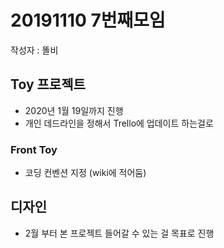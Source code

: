 # 20191110 7번째모임

작성자 : 똘비 

## Toy 프로젝트 
- 2020년 1월 19일까지 진행
- 개인 데드라인을 정해서 Trello에 업데이트 하는걸로

### Front Toy
- 코딩 컨벤션 지정 (wiki에 적어둠)

## 디자인 
- 2월 부터 본 프로젝트 들어갈 수 있는 걸 목표로 진행

